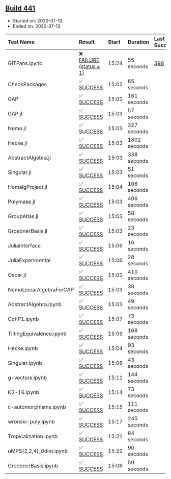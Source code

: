 ## [Build 441](https://oscarci.mathematik.uni-kl.de/job/oscar-stable/441/)

* Started on: 2020-07-13
* Ended on: 2020-07-13

| Test Name    | Result | Start | Duration | Last Success | First Failure |
|:-------------|:-------|:------|:---------|:-------------|:--------------|
| GITFans.ipynb | ❌ [FAILURE (status = 1)](https://oscarci.mathematik.uni-kl.de/job/oscar-stable/441/artifact/logs/build-441/GITFans.ipynb.log) | 15:24 | 55 seconds | [398](https://oscarci.mathematik.uni-kl.de/job/oscar-stable/398/) | [399](https://oscarci.mathematik.uni-kl.de/job/oscar-stable/399/) |
| CheckPackages | ✅ [SUCCESS](https://oscarci.mathematik.uni-kl.de/job/oscar-stable/441/artifact/logs/build-441/CheckPackages.log) | 15:02 | 65 seconds |  |  |
| GAP | ✅ [SUCCESS](https://oscarci.mathematik.uni-kl.de/job/oscar-stable/441/artifact/logs/build-441/GAP.log) | 15:03 | 161 seconds |  |  |
| GAP.jl | ✅ [SUCCESS](https://oscarci.mathematik.uni-kl.de/job/oscar-stable/441/artifact/logs/build-441/GAP.jl.log) | 15:03 | 57 seconds |  |  |
| Nemo.jl | ✅ [SUCCESS](https://oscarci.mathematik.uni-kl.de/job/oscar-stable/441/artifact/logs/build-441/Nemo.jl.log) | 15:03 | 327 seconds |  |  |
| Hecke.jl | ✅ [SUCCESS](https://oscarci.mathematik.uni-kl.de/job/oscar-stable/441/artifact/logs/build-441/Hecke.jl.log) | 15:03 | 1802 seconds |  |  |
| AbstractAlgebra.jl | ✅ [SUCCESS](https://oscarci.mathematik.uni-kl.de/job/oscar-stable/441/artifact/logs/build-441/AbstractAlgebra.jl.log) | 15:03 | 338 seconds |  |  |
| Singular.jl | ✅ [SUCCESS](https://oscarci.mathematik.uni-kl.de/job/oscar-stable/441/artifact/logs/build-441/Singular.jl.log) | 15:03 | 51 seconds |  |  |
| HomalgProject.jl | ✅ [SUCCESS](https://oscarci.mathematik.uni-kl.de/job/oscar-stable/441/artifact/logs/build-441/HomalgProject.jl.log) | 15:04 | 106 seconds |  |  |
| Polymake.jl | ✅ [SUCCESS](https://oscarci.mathematik.uni-kl.de/job/oscar-stable/441/artifact/logs/build-441/Polymake.jl.log) | 15:03 | 406 seconds |  |  |
| GroupAtlas.jl | ✅ [SUCCESS](https://oscarci.mathematik.uni-kl.de/job/oscar-stable/441/artifact/logs/build-441/GroupAtlas.jl.log) | 15:03 | 58 seconds |  |  |
| GroebnerBasis.jl | ✅ [SUCCESS](https://oscarci.mathematik.uni-kl.de/job/oscar-stable/441/artifact/logs/build-441/GroebnerBasis.jl.log) | 15:03 | 23 seconds |  |  |
| JuliaInterface | ✅ [SUCCESS](https://oscarci.mathematik.uni-kl.de/job/oscar-stable/441/artifact/logs/build-441/JuliaInterface.log) | 15:06 | 16 seconds |  |  |
| JuliaExperimental | ✅ [SUCCESS](https://oscarci.mathematik.uni-kl.de/job/oscar-stable/441/artifact/logs/build-441/JuliaExperimental.log) | 15:06 | 28 seconds |  |  |
| Oscar.jl | ✅ [SUCCESS](https://oscarci.mathematik.uni-kl.de/job/oscar-stable/441/artifact/logs/build-441/Oscar.jl.log) | 15:03 | 410 seconds |  |  |
| NemoLinearAlgebraForCAP | ✅ [SUCCESS](https://oscarci.mathematik.uni-kl.de/job/oscar-stable/441/artifact/logs/build-441/NemoLinearAlgebraForCAP.log) | 15:03 | 38 seconds |  |  |
| AbstractAlgebra.ipynb | ✅ [SUCCESS](https://oscarci.mathematik.uni-kl.de/job/oscar-stable/441/artifact/logs/build-441/AbstractAlgebra.ipynb.log) | 15:03 | 49 seconds |  |  |
| CohP1.ipynb | ✅ [SUCCESS](https://oscarci.mathematik.uni-kl.de/job/oscar-stable/441/artifact/logs/build-441/CohP1.ipynb.log) | 15:07 | 73 seconds |  |  |
| TiltingEquivalence.ipynb | ✅ [SUCCESS](https://oscarci.mathematik.uni-kl.de/job/oscar-stable/441/artifact/logs/build-441/TiltingEquivalence.ipynb.log) | 15:09 | 168 seconds |  |  |
| Hecke.ipynb | ✅ [SUCCESS](https://oscarci.mathematik.uni-kl.de/job/oscar-stable/441/artifact/logs/build-441/Hecke.ipynb.log) | 15:04 | 93 seconds |  |  |
| Singular.ipynb | ✅ [SUCCESS](https://oscarci.mathematik.uni-kl.de/job/oscar-stable/441/artifact/logs/build-441/Singular.ipynb.log) | 15:06 | 43 seconds |  |  |
| g-vectors.ipynb | ✅ [SUCCESS](https://oscarci.mathematik.uni-kl.de/job/oscar-stable/441/artifact/logs/build-441/g-vectors.ipynb.log) | 15:11 | 144 seconds |  |  |
| K3-16.ipynb | ✅ [SUCCESS](https://oscarci.mathematik.uni-kl.de/job/oscar-stable/441/artifact/logs/build-441/K3-16.ipynb.log) | 15:14 | 73 seconds |  |  |
| c-automorphisms.ipynb | ✅ [SUCCESS](https://oscarci.mathematik.uni-kl.de/job/oscar-stable/441/artifact/logs/build-441/c-automorphisms.ipynb.log) | 15:15 | 111 seconds |  |  |
| wronski-poly.ipynb | ✅ [SUCCESS](https://oscarci.mathematik.uni-kl.de/job/oscar-stable/441/artifact/logs/build-441/wronski-poly.ipynb.log) | 15:17 | 245 seconds |  |  |
| Tropicalization.ipynb | ✅ [SUCCESS](https://oscarci.mathematik.uni-kl.de/job/oscar-stable/441/artifact/logs/build-441/Tropicalization.ipynb.log) | 15:21 | 84 seconds |  |  |
| uMPS(2,2,4)_0dim.ipynb | ✅ [SUCCESS](https://oscarci.mathematik.uni-kl.de/job/oscar-stable/441/artifact/logs/build-441/uMPS-2-2-4-_0dim.ipynb.log) | 15:22 | 90 seconds |  |  |
| GroebnerBasis.ipynb | ✅ [SUCCESS](https://oscarci.mathematik.uni-kl.de/job/oscar-stable/441/artifact/logs/build-441/GroebnerBasis.ipynb.log) | 15:06 | 59 seconds |  |  |
